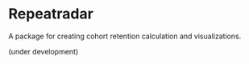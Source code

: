 # Repeatradar
A package for creating cohort retention calculation and visualizations.

(under development)